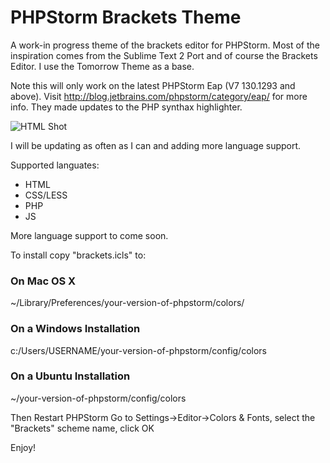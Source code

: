 # PHPStorm Brackets Theme

A work-in progress theme of the brackets editor for PHPStorm.  Most of the inspiration comes from the Sublime Text 2 Port and of course the Brackets Editor. I use the Tomorrow Theme as a base.

Note this will only work on the latest PHPStorm Eap (V7 130.1293 and above). Visit http://blog.jetbrains.com/phpstorm/category/eap/ for more info.  They made updates to the PHP synthax highlighter.

![HTML Shot](https://raw.github.com/hjgarcia1/phpstorm-brackets/master/html-shot.png)

I will be updating as often as I can and adding more language support.

Supported languates:
* HTML
* CSS/LESS
* PHP
* JS

More language support to come soon.

To install copy "brackets.icls" to:
### On Mac OS X
~/Library/Preferences/your-version-of-phpstorm/colors/

### On a Windows Installation
c:/Users/USERNAME/your-version-of-phpstorm/config/colors

### On a Ubuntu Installation
~/your-version-of-phpstorm/config/colors

Then Restart PHPStorm
Go to Settings->Editor->Colors & Fonts, select the "Brackets" scheme name, click OK

Enjoy!

